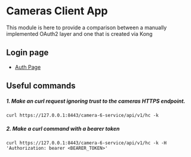 # Cameras Client App

This module is here to provide a comparison between a manually implemented OAuth2 layer and one that is created via Kong

## Login page

- [Auth Page](http://localhost:8095/api/v1/cameras/auth)

##  Useful commands

##### 1. Make an curl request ignoring trust to the cameras HTTPS endpoint.

```shell
curl https://127.0.0.1:8443/camera-6-service/api/v1/hc -k
```

##### 2. Make a curl command with a bearer token

```shell
curl https://127.0.0.1:8443/camera-6-service/api/v1/hc -k -H 'Authorization: bearer <BEARER_TOKEN>'
```
